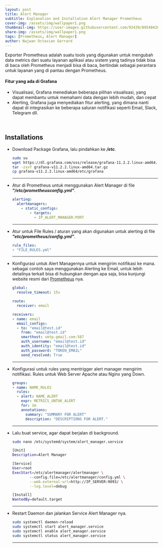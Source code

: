 ```yaml
---
layout: post
title: Alert Manager
subtitle: Explanation and Installation Alert Manager Prometheus
cover-img: /assets/img/wallpaper1.png
thumbnail-img: https://user-images.githubusercontent.com/92439/89548426-51fb0f00-d807-11ea-890f-afb3f9d8110a.png
share-img: /assets/img/wallpaper1.png
tags: [Prometheus, Alert Manager]
author: Najwan Octavian Gerrard
---
```


Exporter Prometheus adalah suatu tools yang digunakan untuk mengubah data metrics dari suatu layanan aplikasi atau sistem yang tadinya tidak bisa di baca oleh Prometheus menjadi bisa di baca, bertindak sebagai perantara untuk layanan yang di pantau dengan Prometheus.

#### Fitur yang ada di Grafana

- Visualisasi, Grafana menediakan beberapa pilihan visualisasi, yang dapat membantu untuk memahami data dengan lebih mudah, dan cepat
- Alerting, Grafana juga menyediakan fitur alerting, yang dimana nanti dapat di integrasikan ke beberapa saluran notifikasi seperti Email, Slack, Telegram dll.

<br>

## Installations

- Download Package Grafana, lalu pindahkan ke **_/etc_**.
  ```bash
  sudo su
  wget https://dl.grafana.com/oss/release/grafana-11.2.2.linux-amd64.tar.gz
  tar -zxvf grafana-v11.2.2.linux-amd64.tar.gz
  cp grafana-v11.2.2.linux-amd64/etc/grafana
  ```
  
  ---
- Atur di Prometheus untuk menggunakan Alert Manager di file **_"/etc/prometheusconfig.yml"_**.
  ```yaml
  alerting:
    alertmanagers:
      - static_configs:
          - targets:
            - IP_ALERT_MANAGER:PORT
  ```
  
  ---
- Atur untuk File Rules / aturan yang akan digunakan untuk alerting di file **_"etc/prometheus/config.yml"_**.

  ```yaml
  rule_files:
  - "FILE_RULES.yml"
  ```

  ---

- Konfigurasi untuk Alert Managernya untuk mengirim notifikasi ke mana. sebagai contoh saya menggunakan Alerting ke Email, untuk lebih detailnya terkait bisa di hubungkan dengan apa saja, bisa kunjungi website resmi dari [Prometheus](https://prometheus.io/docs/alerting/latest/configuration/#receiver) nya. 
  ```yaml
  global:
    resolve_timeout: 15s
  
  route:
    receiver: email
  
  receivers:
  - name: email
    email_configs:
    - to: "email@test.id"
      from: "email@test.id"
      smarthost: smtp.gmail.com:587
      auth_username: "email@test.id"
      auth_identity: "email@test.id"
      auth_password: "TOKEN_EMAIL"
      send_resolved: True
  ```
  
  ---
- Konfigurasi untuk rules yang mentrigger alert manager mengirim notifikasi.
  Rules untuk Web Server Apache atau Nginx yang Down.

  ```yaml
  groups:
  - name: NAME_RULES
    rules:
    - alert: NAME_ALERT
      expr: METRICS_UNTUK_ALERT
      for: 1m
      annotations:
        summary: "SUMMARY FOR ALERT"
        description: "DESCRIPTIONS FOR ALERT."
  ```
  
  ---
- Lalu buat service, agar dapat berjalan di background.
  ```bash
  sudo nano /etc/systemd/system/alert_manager.service
  ```
  ```bash
  [Unit]
  Description=Alert Manager
  
  [Service]
  User=root
  ExecStart=/etc/alertmanager/alertmanager \
          --config.file=/etc/alertmanager/config.yml \
          --web.external-url=http://IP_SERVER:9093/ \
          --log.level=debug
  
  [Install]
  WantedBy=default.target
  ```
  
  ---
- Restart Daemon dan jalankan Service Alert Manager nya.
  ```bash
  sudo systemctl daemon-reload
  sudo systemctl start alert_manager.service
  sudo systemctl enable alert_manager.service
  sudo systemctl status alert_manager.service
  ```

  ---
